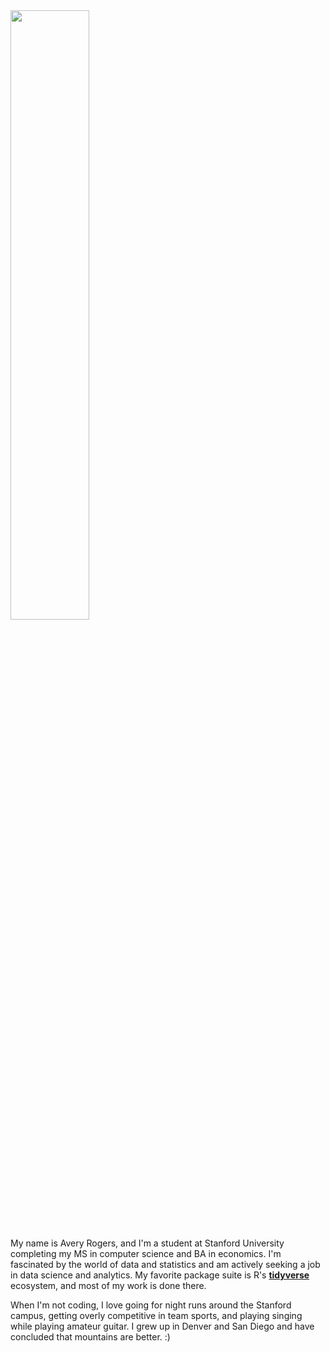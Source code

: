 ---
---

<img src="/./images/avery_headshot.png" alt="" width="50%"/>

My name is Avery Rogers, and I'm a student at Stanford University completing my MS in computer science and BA in economics. I'm fascinated by the world of data and statistics and am actively seeking a job in data science and analytics. My favorite package suite is R's [**tidyverse**](https://www.tidyverse.org/) ecosystem, and most of my work is done there.

When I'm not coding, I love going for night runs around the Stanford campus, getting overly competitive in team sports, and playing singing while playing amateur guitar. I grew up in Denver and San Diego and have concluded that mountains are better. :)
